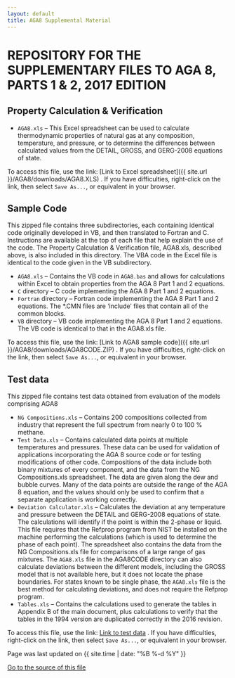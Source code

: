```yaml
---
layout: default
title: AGA8 Supplemental Material
---
```


# REPOSITORY FOR THE SUPPLEMENTARY FILES TO AGA 8, PARTS 1 & 2, 2017 EDITION

## Property Calculation & Verification

* ``AGA8.xls`` – This Excel spreadsheet can be used to calculate thermodynamic properties of natural gas at any composition, temperature, and pressure, or to determine the differences between calculated values from the DETAIL, GROSS, and GERG-2008 equations of state. 

To access this file, use the link: [Link to Excel spreadsheet]({{ site.url }}/AGA8/downloads/AGA8.XLS) .  If you have difficulties, right-click on the link, then select ``Save As...``, or equivalent in your browser.

## Sample Code

This zipped file contains three subdirectories, each containing identical code originally developed in VB, and then translated to Fortran and C.  Instructions are available at the top of each file that help explain the use of the code.  The Property Calculation & Verification file, AGA8.xls, described above, is also included in this directory. The VBA code in the Excel file is identical to the code given in the VB subdirectory.

* ``AGA8.xls`` – Contains the VB code in ``AGA8.bas`` and allows for calculations within Excel to obtain properties from the AGA 8 Part 1 and 2 equations. 
* ``C`` directory – C code implementing the AGA 8 Part 1 and 2 equations. 
* ``Fortran`` directory – Fortran code implementing the AGA 8 Part 1 and 2 equations. The *.CMN files are ‘include’ files that contain all of the common blocks. 
* ``VB`` directory – VB code implementing the AGA 8 Part 1 and 2 equations. The VB code is identical to that in the AGA8.xls file. 

To access this file, use the link: [Link to AGA8 sample code]({{ site.url }}/AGA8/downloads/AGA8CODE.ZIP) .  If you have difficulties, right-click on the link, then select ``Save As...``, or equivalent in your browser.

## Test data

This zipped file contains test data obtained from evaluation of the models comprising AGA8

* ``NG Compositions.xls`` – Contains 200 compositions collected from industry that represent the full spectrum from nearly 0 to 100 % methane.  
* ``Test Data.xls`` – Contains calculated data points at multiple temperatures and pressures. These data can be used for validation of applications incorporating the AGA 8 source code or for testing modifications of other code. Compositions of the data include both binary mixtures of every component, and the data from the NG Compositions.xls spreadsheet. The data are given along the dew and bubble curves. Many of the data points are outside the range of the AGA 8 equation, and the values should only be used to confirm that a separate application is working correctly. 
* ``Deviation Calculator.xls`` – Calculates the deviation at any temperature and pressure between the DETAIL and GERG-2008 equations of state. The calculations will identify if the point is within the 2-phase or liquid. This file requires that the Refprop program from NIST be installed on the machine performing the calculations (which is used to determine the phase of each point). The spreadsheet also contains the data from the NG Compositions.xls file for comparisons of a large range of gas mixtures. The ``AGA8.xls`` file in the AGA8CODE directory can also calculate deviations between the different models, including the GROSS model that is not available here, but it does not locate the phase boundaries. For states known to be single phase, the ``AGA8.xls`` file is the best method for calculating deviations, and does not require the Refprop program. 
* ``Tables.xls`` – Contains the calculations used to generate the tables in Appendix B of the main document, plus calculations to verify that the tables in the 1994 version are duplicated correctly in the 2016 revision. 

To access this file, use the link: [Link to test data](https://trc.nist.gov/refprop/AGA/SUPPMATR.ZIP) .  If you have difficulties, right-click on the link, then select ``Save As...``, or equivalent in your browser.

Page was last updated on {{ site.time | date: "%B %-d %Y" }}

[Go to the source of this file](https://github.com/usnistgov/AGA8/blob/nist-pages/index.md)
